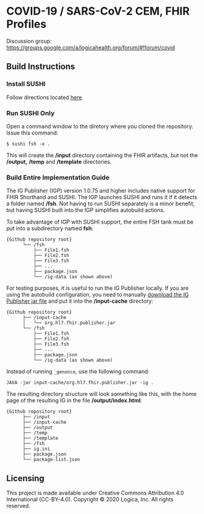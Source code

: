 # COVID-19 / SARS-CoV-2 CEM, FHIR Profiles

Discussion group: https://groups.google.com/a/logicahealth.org/forum/#!forum/covid


## Build Instructions

### Install SUSHI 

Follow directions located [here](http://build.fhir.org/ig/HL7/fhir-shorthand/sushi.html#installation).

### Run SUSHI Only

Open a command window to the diretory where you cloned the repository. Issue this command:

```
$ sushi fsh -o .
```
This will create the **/input** directory containing the FHIR artifacts, but not the **/output,** **/temp** and **/template** directories.

### Build Entire Implementation Guide

The IG Publisher (IGP) version 1.0.75 and higher includes native support for FHIR Shorthand and SUSHI. The IGP launches SUSHI and runs it if it detects a folder named **/fsh**. Not having to run SUSHI separately is a minor benefit, but having SUSHI built into the IGP simplifies autobuild actions.

To take advantage of IGP with SUSHI support, the entire FSH tank must be put into a subdirectory named **fsh**:

```
{Github repository root}
      └── /fsh
          ├── File1.fsh
          ├── File2.fsh
          ├── File3.fsh
          ├── ...
          ├── package.json
          └── /ig-data (as shown above)
```
For testing purposes, it is useful to run the IG Publisher locally. If you are using the autobuild configuration, you need to manually [download the IG Publisher jar file](https://fhir.github.io/latest-ig-publisher/org.hl7.fhir.publisher.jar) and put it into the **/input-cache** directory:

```
{Github repository root}
      ├── /input-cache
      │   └── org.hl7.fhir.publisher.jar
      └── /fsh
          ├── File1.fsh
          ├── File2.fsh
          ├── File3.fsh
          ├── ...
          ├── package.json
          └── /ig-data (as shown above)
```

Instead of running `_genonce`, use the following command:

```
JAVA -jar input-cache/org.hl7.fhir.publisher.jar -ig .
```

The resulting directory structure will look something like this, with the home page of the resulting IG in the file **/output/index.html**:

```
{Github repository root}
      ├── /input
      ├── /input-cache
      ├── /output
      ├── /temp
      ├── /template
      ├── /fsh
      ├── ig.ini
      ├── package.json
      └── package-list.json
```


## Licensing

This project is made available under Creative Commons Attribution 4.0 International (CC-BY-4.0). Copyright © 2020 Logica, Inc. All rights reserved. 

